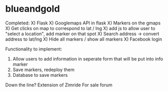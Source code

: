 blueandgold
===========
Completed:
X) Flask 
X) Googlemaps API in flask
X) Markers on the gmaps
X) Get clicks on map to correspond to lat / lng
X) add js to allow user to "select a location", add marker on that spot
X) Search address -> convert address to lat/lng
X) Hide all markers / show all markers
X) Facebook login

Functionality to implement:
1) Allow users to add information in seperate form that will be put into info marker
2) Save markers, redeploy them
3) Database to save markers






Down the line? 
Extension of Zimride
For sale forum
